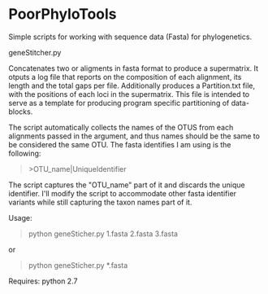 # PoorPhyloTools
Simple scripts for working with sequence data (Fasta) for phylogenetics.

geneStitcher.py		

Concatenates two or aligments in fasta format to produce a supermatrix. It  otputs a log file that reports on the composition of each alignment, its length and the total gaps per file. Additionally produces a Partition.txt file, with the positions of each loci in the supermatrix. This file is intended to serve as a template for producing program specific partitioning of data-blocks.

The script automatically collects the names of the OTUS from each alignments passed in the argument, and thus names should be the same to be considered the same OTU. The fasta identifies I am using is the following:

>\>OTU_name|UniqueIdentifier

The script captures the "OTU_name" part of it and discards the unique identifier. I'll modify the script to accommodate other fasta identifier variants while still capturing the taxon names part of it.

Usage:

>python geneSticher.py 1.fasta 2.fasta 3.fasta

or

>python geneSticher.py *.fasta

Requires:
python 2.7